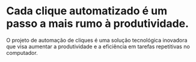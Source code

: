 <h1>Cada clique automatizado é um passo a mais rumo à produtividade.</h1>

<P>O projeto de automação de cliques é uma solução tecnológica inovadora que visa aumentar a produtividade e a eficiência em tarefas repetitivas no computador.</P>
